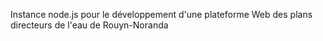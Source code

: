 Instance node.js pour le développement d'une plateforme Web des plans directeurs de l'eau de Rouyn-Noranda
